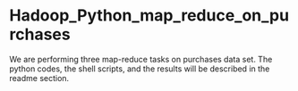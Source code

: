 # Hadoop_Python_map_reduce_on_purchases
We are performing three map-reduce tasks on purchases data set. The python codes, the shell scripts, and the results will be described in the readme section.
